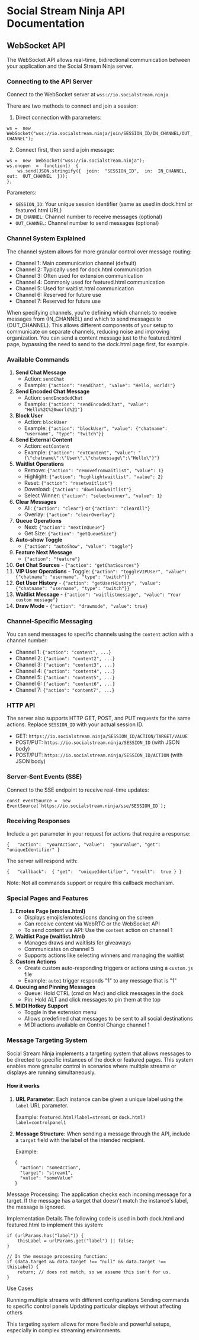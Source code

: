 
# Social Stream Ninja API Documentation

## WebSocket API

The WebSocket API allows real-time, bidirectional communication between your application and the Social Stream Ninja server.

### Connecting to the API Server

Connect to the WebSocket server at `wss://io.socialstream.ninja`.

There are two methods to connect and join a session:

1.  Direct connection with parameters:

`ws =  new  WebSocket("wss://io.socialstream.ninja/join/SESSION_ID/IN_CHANNEL/OUT_CHANNEL");`

2.  Connect first, then send a join message:

```
ws =  new  WebSocket("wss://io.socialstream.ninja");
ws.onopen  =  function()  {   
    ws.send(JSON.stringify({  join:  "SESSION_ID",  in:  IN_CHANNEL,  out:  OUT_CHANNEL  }));
};
```

Parameters:

-   `SESSION_ID`: Your unique session identifier (same as used in dock.html or featured.html URL)
-   `IN_CHANNEL`: Channel number to receive messages (optional)
-   `OUT_CHANNEL`: Channel number to send messages (optional)

### Channel System Explained

The channel system allows for more granular control over message routing:

-   Channel 1: Main communication channel (default)
-   Channel 2: Typically used for dock.html communication
-   Channel 3: Often used for extension communication
-   Channel 4: Commonly used for featured.html communication
-   Channel 5: Used for waitlist.html communication
-   Channel 6: Reserved for future use
-   Channel 7: Reserved for future use

When specifying channels, you're defining which channels to receive messages from (IN_CHANNEL) and which to send messages to (OUT_CHANNEL). This allows different components of your setup to communicate on separate channels, reducing noise and improving organization. You can send a content message just to the featured.html page, bypassing the need to send to the dock.html page first, for example.

### Available Commands

1.  **Send Chat Message**
    -   Action: `sendChat`
    -   Example: `{"action": "sendChat", "value": "Hello, world!"}`
2.  **Send Encoded Chat Message**
    -   Action: `sendEncodedChat`
    -   Example: `{"action": "sendEncodedChat", "value": "Hello%2C%20world%21"}`
3.  **Block User**
    -   Action: `blockUser`
    -   Example: `{"action": "blockUser", "value": {"chatname": "username", "type": "twitch"}}`
4.  **Send External Content**
    -   Action: `extContent`
    -   Example: `{"action": "extContent", "value": "{\"chatname\":\"User\",\"chatmessage\":\"Hello\"}"}`
5.  **Waitlist Operations**
    -   Remove: `{"action": "removefromwaitlist", "value": 1}`
    -   Highlight: `{"action": "highlightwaitlist", "value": 2}`
    -   Reset: `{"action": "resetwaitlist"}`
    -   Download: `{"action": "downloadwaitlist"}`
    -   Select Winner: `{"action": "selectwinner", "value": 1}`
6.  **Clear Messages**
    -   All: `{"action": "clear"}` or `{"action": "clearAll"}`
    -   Overlay: `{"action": "clearOverlay"}`
7.  **Queue Operations**
    -   Next: `{"action": "nextInQueue"}`
    -   Get Size: `{"action": "getQueueSize"}`
8.  **Auto-show Toggle**
    -   `{"action": "autoShow", "value": "toggle"}`
9.  **Feature Next Message**
    -   `{"action": "feature"}`
10.  **Get Chat Sources**
    -   `{"action": "getChatSources"}`
11.  **VIP User Operations**
    -   Toggle: `{"action": "toggleVIPUser", "value": {"chatname": "username", "type": "twitch"}}`
12.  **Get User History**
    -   `{"action": "getUserHistory", "value": {"chatname": "username", "type": "twitch"}}`
13.  **Waitlist Message**
    -   `{"action": "waitlistmessage", "value": "Your custom message"}`
14.  **Draw Mode**
    -   `{"action": "drawmode", "value": true}`

### Channel-Specific Messaging

You can send messages to specific channels using the `content` action with a channel number:

-   Channel 1: `{"action": "content", ...}`
-   Channel 2: `{"action": "content2", ...}`
-   Channel 3: `{"action": "content3", ...}`
-   Channel 4: `{"action": "content4", ...}`
-   Channel 5: `{"action": "content5", ...}`
-   Channel 6: `{"action": "content6", ...}`
-   Channel 7: `{"action": "content7", ...}`

### HTTP API

The server also supports HTTP GET, POST, and PUT requests for the same actions. Replace `SESSION_ID` with your actual session ID.

-   GET: `https://io.socialstream.ninja/SESSION_ID/ACTION/TARGET/VALUE`
-   POST/PUT: `https://io.socialstream.ninja/SESSION_ID` (with JSON body)
-   POST/PUT: `https://io.socialstream.ninja/SESSION_ID/ACTION` (with JSON body)

### Server-Sent Events (SSE)

Connect to the SSE endpoint to receive real-time updates:

``const eventSource =  new  EventSource(`https://io.socialstream.ninja/sse/SESSION_ID`);``

### Receiving Responses

Include a `get` parameter in your request for actions that require a response:

`{   "action":  "yourAction", "value":  "yourValue", "get":  "uniqueIdentifier" }`

The server will respond with:


`{   "callback":  { "get":  "uniqueIdentifier", "result":  true } }`

Note: Not all commands support or require this callback mechanism.

### Special Pages and Features

1.  **Emotes Page (emotes.html)**
    -   Displays emojis/emotes/icons dancing on the screen
    -   Can receive content via WebRTC or the WebSocket API
    -   To send content via API: Use the `content` action on channel 1
2.  **Waitlist Page (waitlist.html)**
    -   Manages draws and waitlists for giveaways
    -   Communicates on channel 5
    -   Supports actions like selecting winners and managing the waitlist
3.  **Custom Actions**
    -   Create custom auto-responding triggers or actions using a `custom.js` file
    -   Example: `auto1` trigger responds "1" to any message that is "1"
4.  **Queuing and Pinning Messages**
    -   Queue: Hold CTRL (cmd on Mac) and click messages in the dock
    -   Pin: Hold ALT and click messages to pin them at the top
5.  **MIDI Hotkey Support**
    -   Toggle in the extension menu
    -   Allows predefined chat messages to be sent to all social destinations
    -   MIDI actions available on Control Change channel 1

### Message Targeting System

Social Stream Ninja implements a targeting system that allows messages to be directed to specific instances of the dock or featured pages. This system enables more granular control in scenarios where multiple streams or displays are running simultaneously.

#### How it works

1. **URL Parameter**: Each instance can be given a unique label using the `label` URL parameter.
   
   Example: `featured.html?label=stream1` or `dock.html?label=controlpanel1`

2. **Message Structure**: When sending a message through the API, include a `target` field with the label of the intended recipient.

   Example:
```
   {
     "action": "someAction",
     "target": "stream1",
     "value": "someValue"
   }
```

Message Processing: The application checks each incoming message for a target. If the message has a target that doesn't match the instance's label, the message is ignored.

Implementation Details
The following code is used in both dock.html and featured.html to implement this system:

```var thisLabel = false;
if (urlParams.has("label")) {
    thisLabel = urlParams.get("label") || false;
}

// In the message processing function:
if (data.target && data.target !== "null" && data.target !== thisLabel) { 
    return; // does not match, so we assume this isn't for us.
}
```
Use Cases

Running multiple streams with different configurations
Sending commands to specific control panels
Updating particular displays without affecting others

This targeting system allows for more flexible and powerful setups, especially in complex streaming environments.
